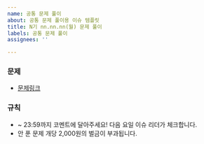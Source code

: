 ```yaml
---
name: 공통 문제 풀이
about: 공통 문제 풀이용 이슈 템플릿
title: N기 nn.nn.nn(월) 문제 풀이
labels: 공통 문제 풀이
assignees: ''

---
```


### 문제
* [문제링크]()

### 규칙
* ~ 23:59까지 코멘트에 달아주세요! 다음 요일 이슈 리더가 체크합니다.
* 안 푼 문제 개당 2,000원의 벌금이 부과됩니다.
